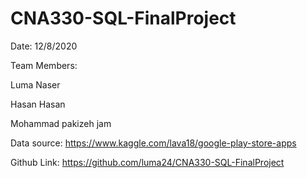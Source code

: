 # CNA330-SQL-FinalProject

Date: 12/8/2020

Team Members:

Luma Naser

Hasan Hasan

Mohammad pakizeh jam

Data source: https://www.kaggle.com/lava18/google-play-store-apps

Github Link: https://github.com/luma24/CNA330-SQL-FinalProject

           

